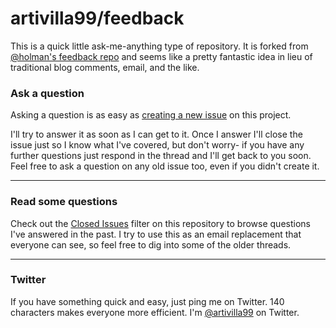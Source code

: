 # artivilla99/feedback

This is a quick little ask-me-anything type of repository. It is forked from [@holman's feedback repo](https://github.com/holman/feedback) and seems like a pretty fantastic idea in lieu of traditional blog comments, email, and the like.

### Ask a question

Asking a question is as easy as
[creating a new issue](https://github.com/artivilla99/feedback/issues/new) on this
project.

I'll try to answer it as soon as I can get to it. Once I answer I'll close the
issue just so I know what I've covered, but don't worry- if you have any further
questions just respond in the thread and I'll get back to you soon. Feel free to
ask a question on any old issue too, even if you didn't create it.

---

### Read some questions

Check out the [Closed Issues](https://github.com/artivilla99/feedback/issues?q=is%3Aclosed+is%3Aissue+)
filter on this repository to browse questions I've answered in the past. I try
to use this as an email replacement that everyone can see, so feel free to dig
into some of the older threads.

---

### Twitter

If you have something quick and easy, just ping me on Twitter. 140 characters
makes everyone more efficient. I'm [@artivilla99](https://twitter.com/artivilla99) on
Twitter.
